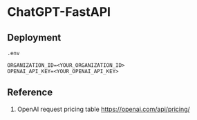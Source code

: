 # ChatGPT-FastAPI

## Deployment
`.env`
```dotenv
ORGANIZATION_ID=<YOUR_ORGANIZATION_ID>
OPENAI_API_KEY=<YOUR_OPENAI_API_KEY>
```

## Reference
1. OpenAI request pricing table https://openai.com/api/pricing/

